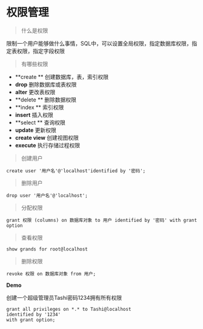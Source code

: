 
# 权限管理

> 什么是权限

限制一个用户能够做什么事情，SQL中，可以设置全局权限，指定数据库权限，指定表权限，指定字段权限

> 有哪些权限

* **create ** 创建数据库，表，索引权限
* **drop**  删除数据库或表权限
* **alter**  更改表权限
* **delete ** 删除数据权限
* **index ** 索引权限
* **insert**  插入权限
* **select ** 查询权限
* **update**  更新权限
* **create view**  创建视图权限
* **execute**  执行存储过程权限

> 创建用户

```
create user '用户名'@'localhost'identified by '密码';
```

> 删除用户

```
drop user '用户名'@'localhost';
```

> 分配权限

```
grant 权限 (columns) on 数据库对象 to 用户 identified by '密码' with grant option
```

> 查看权限

```
show grands for root@localhost
```

> 删除权限

```
revoke 权限 on 数据库对象 from 用户;
```

**Demo**

创建一个超级管理员Tashi密码1234拥有所有权限

```mysql
grant all privileges on *.* to Tashi@localhost
identified by '1234'
with grant option;
```



